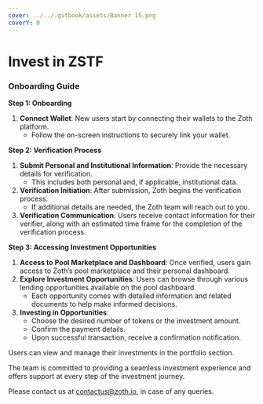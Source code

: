 ```yaml
---
cover: ../../.gitbook/assets/Banner 15.png
coverY: 0
---
```


# Invest in ZSTF

### Onboarding Guide

**Step 1: Onboarding**

1. **Connect Wallet**: New users start by connecting their wallets to the Zoth platform.
   * Follow the on-screen instructions to securely link your wallet.

**Step 2: Verification Process**

1. **Submit Personal and Institutional Information**: Provide the necessary details for verification.
   * This includes both personal and, if applicable, institutional data.
2. **Verification Initiation**: After submission, Zoth begins the verification process.
   * If additional details are needed, the Zoth team will reach out to you.
3. **Verification Communication**: Users receive contact information for their verifier, along with an estimated time frame for the completion of the verification process.

**Step 3: Accessing Investment Opportunities**

1. **Access to Pool Marketplace and Dashboard**: Once verified, users gain access to Zoth’s pool marketplace and their personal dashboard.
2. **Explore Investment Opportunities**: Users can browse through various lending opportunities available on the pool dashboard.
   * Each opportunity comes with detailed information and related documents to help make informed decisions.
3. **Investing in Opportunities**:
   * Choose the desired number of tokens or the investment amount.
   * Confirm the payment details.
   * Upon successful transaction, receive a confirmation notification.

Users can view and manage their investments in the portfolio section.

The team is committed to providing a seamless investment experience and offers support at every step of the investment journey.&#x20;

Please contact us at contactus@zoth.io, in case of any queries.
